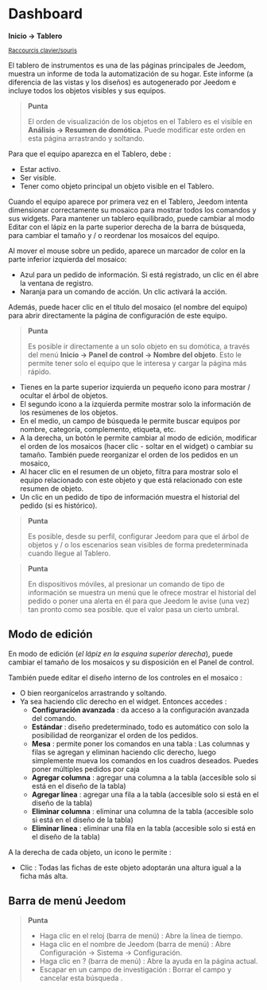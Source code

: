# Dashboard
**Inicio → Tablero**

<small>[Raccourcis clavier/souris](shortcuts.md)</small>

El tablero de instrumentos es una de las páginas principales de Jeedom, muestra un informe de toda la automatización de su hogar.
Este informe (a diferencia de las vistas y los diseños) es autogenerado por Jeedom e incluye todos los objetos visibles y sus equipos.

> **Punta**
>
> El orden de visualización de los objetos en el Tablero es el visible en **Análisis → Resumen de domótica**. Puede modificar este orden en esta página arrastrando y soltando.

Para que el equipo aparezca en el Tablero, debe :
- Estar activo.
- Ser visible.
- Tener como objeto principal un objeto visible en el Tablero.

Cuando el equipo aparece por primera vez en el Tablero, Jeedom intenta dimensionar correctamente su mosaico para mostrar todos los comandos y sus widgets.
Para mantener un tablero equilibrado, puede cambiar al modo Editar con el lápiz en la parte superior derecha de la barra de búsqueda, para cambiar el tamaño y / o reordenar los mosaicos del equipo.

Al mover el mouse sobre un pedido, aparece un marcador de color en la parte inferior izquierda del mosaico:
- Azul para un pedido de información. Si está registrado, un clic en él abre la ventana de registro.
- Naranja para un comando de acción. Un clic activará la acción.

Además, puede hacer clic en el título del mosaico (el nombre del equipo) para abrir directamente la página de configuración de este equipo.

> **Punta**
>
> Es posible ir directamente a un solo objeto en su domótica, a través del menú **Inicio → Panel de control → Nombre del objeto**.
> Esto le permite tener solo el equipo que le interesa y cargar la página más rápido.

- Tienes en la parte superior izquierda un pequeño icono para mostrar / ocultar el árbol de objetos.
- El segundo icono a la izquierda permite mostrar solo la información de los resúmenes de los objetos.
- En el medio, un campo de búsqueda le permite buscar equipos por nombre, categoría, complemento, etiqueta, etc.
- A la derecha, un botón le permite cambiar al modo de edición, modificar el orden de los mosaicos (hacer clic - soltar en el widget) o cambiar su tamaño. También puede reorganizar el orden de los pedidos en un mosaico,
- Al hacer clic en el resumen de un objeto, filtra para mostrar solo el equipo relacionado con este objeto y que está relacionado con este resumen de objeto.
- Un clic en un pedido de tipo de información muestra el historial del pedido (si es histórico).

> **Punta**
>
> Es posible, desde su perfil, configurar Jeedom para que el árbol de objetos y / o los escenarios sean visibles de forma predeterminada cuando llegue al Tablero.

> **Punta**
>
> En dispositivos móviles, al presionar un comando de tipo de información se muestra un menú que le ofrece mostrar el historial del pedido o poner una alerta en él para que Jeedom le avise (una vez) tan pronto como sea posible. que el valor pasa un cierto umbral.


## Modo de edición

En modo de edición (*el lápiz en la esquina superior derecha*), puede cambiar el tamaño de los mosaicos y su disposición en el Panel de control.

También puede editar el diseño interno de los controles en el mosaico :

- O bien reorganícelos arrastrando y soltando.
- Ya sea haciendo clic derecho en el widget. Entonces accedes :
    - **Configuración avanzada** : da acceso a la configuración avanzada del comando.
    - **Estándar** : diseño predeterminado, todo es automático con solo la posibilidad de reorganizar el orden de los pedidos.
    - **Mesa** : permite poner los comandos en una tabla : Las columnas y filas se agregan y eliminan haciendo clic derecho, luego simplemente mueva los comandos en los cuadros deseados. Puedes poner múltiples pedidos por caja
    - **Agregar columna** : agregar una columna a la tabla (accesible solo si está en el diseño de la tabla)
    - **Agregar línea** : agregar una fila a la tabla (accesible solo si está en el diseño de la tabla)
    - **Eliminar columna** : eliminar una columna de la tabla (accesible solo si está en el diseño de la tabla)
    - **Eliminar linea** : eliminar una fila en la tabla (accesible solo si está en el diseño de la tabla)

A la derecha de cada objeto, un icono le permite :

- Clic : Todas las fichas de este objeto adoptarán una altura igual a la ficha más alta.

## Barra de menú Jeedom

> **Punta**
>
> - Haga clic en el reloj (barra de menú) : Abre la línea de tiempo.
> - Haga clic en el nombre de Jeedom (barra de menú) : Abre Configuración → Sistema → Configuración.
> - Haga clic en ? (barra de menú) : Abre la ayuda en la página actual.
> - Escapar en un campo de investigación : Borrar el campo y cancelar esta búsqueda .
